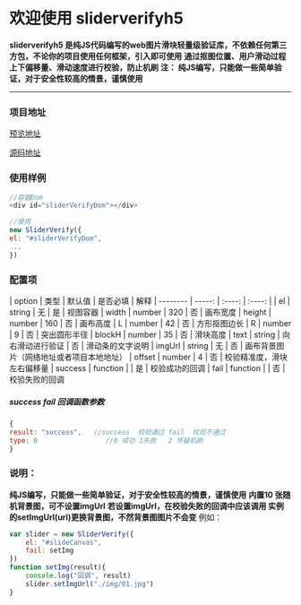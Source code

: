 # 欢迎使用 sliderverifyh5

**sliderverifyh5 是纯JS代码编写的web图片滑块轻量级验证库，不依赖任何第三方包，不论你的项目使用任何框架，引入即可使用**
**通过抠图位置、用户滑动过程上下偏移量、滑动速度进行校验，防止机刷**
**注： 纯JS编写，只能做一些简单验证，对于安全性较高的情景，谨慎使用**

----

### 项目地址

[预览地址](https://sirxue66.github.io/SliderVerify/)

[源码地址](https://github.com/sirxue66/SliderVerify/tree/main/SliderVerify)


### 使用样例

```javascript
//容器Dom
<div id="sliderVerifyDom"></div>

//使用
new SliderVerify({
el: "#sliderVerifyDom",
...
})
```

### 配置项

| option        | 类型       |  默认值           | 是否必填     | 解释
| --------      | -----:     | :----:           | :----:   |
| el            | string     | 无             | 是    |  视图容器
| width         | number     | 320            | 否    | 画布宽度
| height        | number     | 160            | 否    | 画布高度
| L             | number     | 42             | 否    | 方形抠图边长
| R             | number     | 9              | 否    | 突出圆形半径
| blockH        | number     | 35             | 否    | 滑块高度
| text          | string     | 向右滑动进行验证 | 否    | 滑动条的文字说明
| imgUrl        | string     | 无              | 否    | 画布背景图片（网络地址或者项目本地地址）
| offset        |  number    | 4               | 否    | 校验精准度，滑块左右偏移量
| success       |  function  |                 | 是    | 校验成功的回调
| fail          | function   |                 | 否    | 校验失败的回调

##### success fail 回调函数参数
```javascript
{
result: "success",   //success  校验通过 fail  校验不通过
type: 0                 //0 成功 1失败   2 怀疑机刷
}
```

### 说明：
**纯JS编写，只能做一些简单验证，对于安全性较高的情景，谨慎使用**
**内置10 张随机背景图，可不设置imgUrl**
**若设置imgUrl，在校验失败的回调中应该调用 实例的setImgUrl(url)更换背景图，不然背景图图片不会变**
例如：
```js
var slider = new SliderVerify({
    el: "#slideCanvas",
    fail: setImg
})
function setImg(result){
    console.log("回调", result)
    slider.setImgUrl("./img/01.jpg")
}
```






